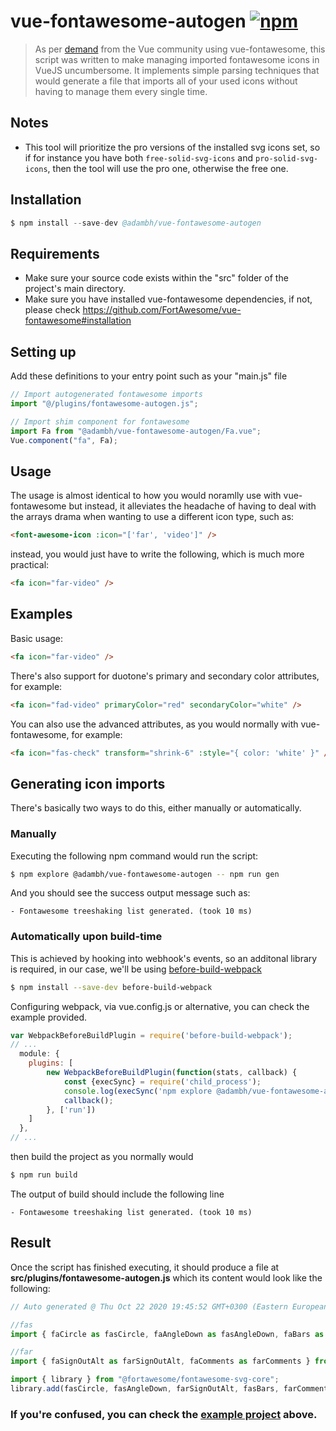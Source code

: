 # vue-fontawesome-autogen [![npm](https://img.shields.io/npm/v/@adambh/vue-fontawesome-autogen)](https://www.npmjs.com/package/@adambh/vue-fontawesome-autogen)

> As per [demand](https://github.com/FortAwesome/vue-fontawesome/issues/233) from the Vue community using vue-fontawesome, this script was written to make managing imported fontawesome icons in VueJS uncumbersome. It implements simple parsing techniques that would generate a file that imports all of your used icons without having to manage them every single time.
> 

## Notes
- This tool will prioritize the pro versions of the installed svg icons set, so if for instance you have both ``free-solid-svg-icons`` and ``pro-solid-svg-icons``, then the tool will use the pro one, otherwise the free one.

## Installation
``` s
$ npm install --save-dev @adambh/vue-fontawesome-autogen
```

## Requirements
- Make sure your source code exists within the "src" folder of the project's main directory.
- Make sure you have installed vue-fontawesome dependencies, if not, please check https://github.com/FortAwesome/vue-fontawesome#installation

## Setting up

Add these definitions to your entry point such as your "main.js" file
``` js
// Import autogenerated fontawesome imports
import "@/plugins/fontawesome-autogen.js";

// Import shim component for fontawesome
import Fa from "@adambh/vue-fontawesome-autogen/Fa.vue";
Vue.component("fa", Fa);
```

## Usage
The usage is almost identical to how you would noramlly use with vue-fontawesome but instead, it alleviates the headache of having to deal with the arrays drama when wanting to use a different icon type, such as:

```html
<font-awesome-icon :icon="['far', 'video']" />
```

instead, you would just have to write the following, which is much more practical:

```html
<fa icon="far-video" />
```

## Examples
Basic usage:
``` html
<fa icon="far-video" />
```

There's also support for duotone's primary and secondary color attributes, for example:
``` html
<fa icon="fad-video" primaryColor="red" secondaryColor="white" /> 
```

You can also use the advanced attributes, as you would normally with vue-fontawesome, for example:
``` html
<fa icon="fas-check" transform="shrink-6" :style="{ color: 'white' }" />
```

## Generating icon imports
There's basically two ways to do this, either manually or automatically.

### Manually
Executing the following npm command would run the script:
``` sh
$ npm explore @adambh/vue-fontawesome-autogen -- npm run gen
```
And you should see the success output message such as:
```
- Fontawesome treeshaking list generated. (took 10 ms)
```


### Automatically upon build-time
This is achieved by hooking into webhook's events, so an additonal library is required, in our case, we'll be using [before-build-webpack](https://github.com/artemdudkin/before-build-webpack)
``` sh
$ npm install --save-dev before-build-webpack
```

Configuring webpack, via vue.config.js or alternative, you can check the example provided.
``` js
var WebpackBeforeBuildPlugin = require('before-build-webpack');
// ...
  module: {
    plugins: [
        new WebpackBeforeBuildPlugin(function(stats, callback) {
            const {execSync} = require('child_process');
            console.log(execSync('npm explore @adambh/vue-fontawesome-autogen -- npm run gen').toString());
            callback();
        }, ['run'])
    ]
  },
// ...
```

then build the project as you normally would
``` sh
$ npm run build
```

The output of build should include the following line
```
- Fontawesome treeshaking list generated. (took 10 ms)
```

## Result
Once the script has finished executing, it should produce a file at **src/plugins/fontawesome-autogen.js** which its content would look like the following:
```js
// Auto generated @ Thu Oct 22 2020 19:45:52 GMT+0300 (Eastern European Summer Time)

//fas
import { faCircle as fasCircle, faAngleDown as fasAngleDown, faBars as fasBars } from '@fortawesome/pro-solid-svg-icons';

//far
import { faSignOutAlt as farSignOutAlt, faComments as farComments } from '@fortawesome/pro-regular-svg-icons';

import { library } from "@fortawesome/fontawesome-svg-core";
library.add(fasCircle, fasAngleDown, farSignOutAlt, fasBars, farComments);
```

### If you're confused, you can check the [example project](https://github.com/GTANAdam/vue-fontawesome-autogen/tree/main/example) above.
